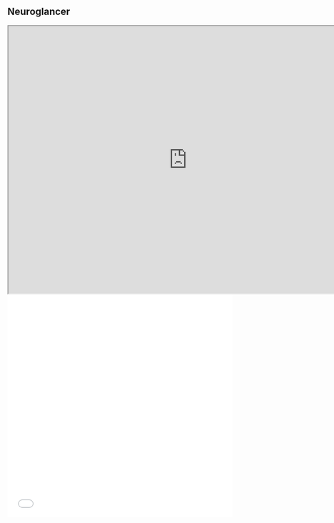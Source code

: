 <html>
  <body>
    <h2>Neuroglancer</h2>
    <!-- <iframe src="https://neuroglancer-demo.appspot.com/" height="600" width="800" title="Neuroglancer"></iframe> -->
    <iframe src="https://neuroglancer-demo.appspot.com/#!%7B%22dimensions%22:%7B%22x%22:%5B4e-9%2C%22m%22%5D%2C%22y%22:%5B4e-9%2C%22m%22%5D%2C%22z%22:%5B4e-8%2C%22m%22%5D%7D%2C%22position%22:%5B187.5%2C187.5%2C0.5%5D%2C%22crossSectionScale%22:0.9999999999999963%2C%22projectionScale%22:600%2C%22layers%22:%5B%7B%22type%22:%22image%22%2C%22source%22:%7B%22url%22:%22zarr://https://raw.githubusercontent.com/proofofconceptinfosite/proofofconceptinfosite/master/assets/qual_1.zarr/raw%22%2C%22transform%22:%7B%22matrix%22:%5B%5B0%2C0%2C1%2C0%5D%2C%5B0%2C1%2C0%2C0%5D%2C%5B1%2C0%2C0%2C0%5D%5D%2C%22outputDimensions%22:%7B%22x%22:%5B4e-9%2C%22m%22%5D%2C%22y%22:%5B4e-9%2C%22m%22%5D%2C%22z%22:%5B4e-8%2C%22m%22%5D%7D%2C%22inputDimensions%22:%7B%22d0%22:%5B4e-8%2C%22m%22%5D%2C%22d1%22:%5B4e-9%2C%22m%22%5D%2C%22d2%22:%5B4e-9%2C%22m%22%5D%7D%7D%7D%2C%22tab%22:%22source%22%2C%22name%22:%22raw%22%7D%2C%7B%22type%22:%22image%22%2C%22source%22:%7B%22url%22:%22zarr://https://raw.githubusercontent.com/proofofconceptinfosite/proofofconceptinfosite/master/assets/qual_1.zarr/malis%22%2C%22transform%22:%7B%22matrix%22:%5B%5B1%2C0%2C0%2C0%2C0%5D%2C%5B0%2C0%2C0%2C1%2C0%5D%2C%5B0%2C0%2C1%2C0%2C0%5D%2C%5B0%2C1%2C0%2C0%2C0%5D%5D%2C%22outputDimensions%22:%7B%22c%5E%22:%5B1%2C%22%22%5D%2C%22x%22:%5B4e-9%2C%22m%22%5D%2C%22y%22:%5B4e-9%2C%22m%22%5D%2C%22z%22:%5B4e-8%2C%22m%22%5D%7D%2C%22inputDimensions%22:%7B%22d0%22:%5B1%2C%22%22%5D%2C%22d1%22:%5B4e-8%2C%22m%22%5D%2C%22d2%22:%5B4e-9%2C%22m%22%5D%2C%22d3%22:%5B4e-9%2C%22m%22%5D%7D%7D%7D%2C%22tab%22:%22source%22%2C%22shader%22:%22%5Cnvoid%20main%28%29%20%7B%5Cn%20%20%20%20emitRGB%28%5Cn%20%20%20%20%20%20%20%20vec3%28%5Cn%20%20%20%20%20%20%20%20%20%20%20%20toNormalized%28getDataValue%280%29%29%2C%5Cn%20%20%20%20%20%20%20%20%20%20%20%20toNormalized%28getDataValue%281%29%29%2C%5Cn%20%20%20%20%20%20%20%20%20%20%20%20toNormalized%28getDataValue%282%29%29%29%5Cn%20%20%20%20%20%20%20%20%29%3B%5Cn%7D%22%2C%22channelDimensions%22:%7B%22c%5E%22:%5B1%2C%22%22%5D%7D%2C%22name%22:%22malis%22%7D%5D%2C%22selectedLayer%22:%7B%22layer%22:%22raw%22%2C%22visible%22:true%7D%2C%22layout%22:%224panel%22%7D" height="600" width="800" title="Neuroglancer"></iframe>
<iframe src="docs/flowers.html"
    sandbox="allow-same-origin allow-scripts"
    width="100%"
    height="500"
    scrolling="no"
    seamless="seamless"
    frameborder="0">
</iframe>
</body>
</html>
